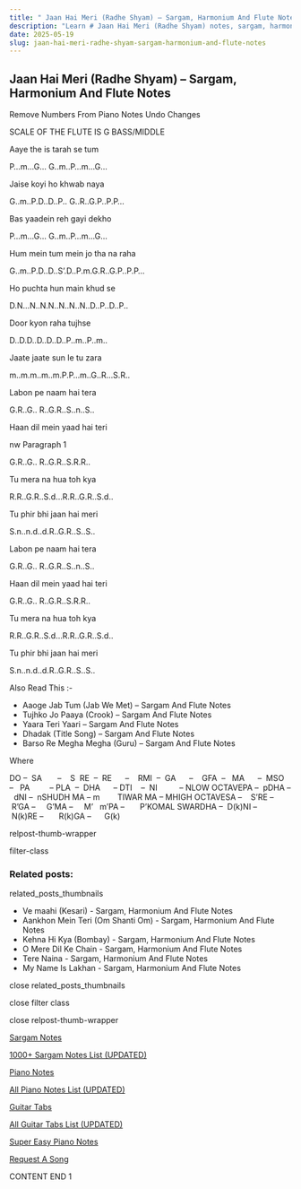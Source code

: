 ```yaml
---
title: " Jaan Hai Meri (Radhe Shyam) – Sargam, Harmonium And Flute Notes"
description: "Learn # Jaan Hai Meri (Radhe Shyam) notes, sargam, harmonium notations and flute notes. Easy step-by-step tutorial for beginners."
date: 2025-05-19
slug: jaan-hai-meri-radhe-shyam-sargam-harmonium-and-flute-notes
---
```


## Jaan Hai Meri (Radhe Shyam) – Sargam, Harmonium And Flute Notes

Remove Numbers From Piano Notes
Undo Changes

SCALE OF THE FLUTE IS G BASS/MIDDLE

Aaye the is tarah se tum

P…m…G… G..m..P…m…G…

Jaise koyi ho khwab naya

G..m..P.D..D..P.. G..R..G.P..P.P…

Bas yaadein reh gayi dekho

P…m…G… G..m..P…m…G…

Hum mein tum mein jo tha na raha

G..m..P.D..D..S’.D..P.m.G.R..G.P..P.P…

Ho puchta hun main khud se

D.N…N..N.N..N..N..N..D..P..D..P..

Door kyon raha tujhse

D..D.D..D..D..D..P..m..P..m..

Jaate jaate sun le tu zara

m..m.m..m..m.P.P…m..G..R…S.R..

Labon pe naam hai tera

G.R..G.. R..G.R..S..n..S..

Haan dil mein yaad hai teri

nw Paragraph 1

G.R..G.. R..G.R..S.R.R..

Tu mera na hua toh kya

R.R..G.R..S.d…R.R..G.R..S.d..

Tu phir bhi jaan hai meri

S.n..n.d..d.R..G.R..S..S..

Labon pe naam hai tera

G.R..G.. R..G.R..S..n..S..

Haan dil mein yaad hai teri

G.R..G.. R..G.R..S.R.R..

Tu mera na hua toh kya

R.R..G.R..S.d…R.R..G.R..S.d..

Tu phir bhi jaan hai meri

S.n..n.d..d.R..G.R..S..S..

Also Read This :-

- Aaoge Jab Tum (Jab We Met) – Sargam And Flute Notes
- Tujhko Jo Paaya (Crook) – Sargam And Flute Notes
- Yaara Teri Yaari – Sargam And Flute Notes
- Dhadak (Title Song) – Sargam And Flute Notes
- Barso Re Megha Megha (Guru) – Sargam And Flute Notes

Where

DO –  SA       –    S  RE  –  RE      –    RMI  –  GA      –    GFA  –   MA      –  MSO  –   PA         – PLA  –  DHA      – DTI    –  NI          – NLOW OCTAVEPA –  pDHA –  dNI –  nSHUDH MA – m        TIWAR MA – MHIGH OCTAVESA –    S’RE –     R’GA –     G’MA –     M’   m’PA –       P’KOMAL SWARDHA –  D(k)NI –       N(k)RE –       R(k)GA –      G(k)

relpost-thumb-wrapper

filter-class

### Related posts:

related_posts_thumbnails

- Ve maahi (Kesari) - Sargam, Harmonium And Flute Notes
- Aankhon Mein Teri (Om Shanti Om) - Sargam, Harmonium And Flute Notes
- Kehna Hi Kya (Bombay) - Sargam, Harmonium And Flute Notes
- O Mere Dil Ke Chain - Sargam, Harmonium And Flute Notes
- Tere Naina - Sargam, Harmonium And Flute Notes
- My Name Is Lakhan - Sargam, Harmonium And Flute Notes

close related_posts_thumbnails

close filter class

close relpost-thumb-wrapper

[Sargam Notes](/sargam-notes.html)

[1000+ Sargam Notes List (UPDATED)](/all-songs-list-sargam-notes.html)

[Piano Notes](/piano-notes.html)

[All Piano Notes List (UPDATED)](/all-songs-list-piano-notes.html)

[Guitar Tabs](/guitar-tabs.html)

[All Guitar Tabs List (UPDATED)](/all-songs-list-guitar-tabs.html)

[Super Easy Piano Notes](https://studywall.in/)

[Request A Song](/request-a-song.html)

CONTENT END 1
